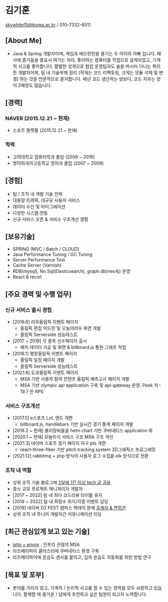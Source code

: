 # 김기훈
skywhite15@korea.ac.kr / 010-7332-6511

## [About Me]
- Java & Spring 개발자이며, 게임과 배드민턴을 즐기는 두 아이의 아빠 입니다. 매사에 즐거움을 중요시 여기는 지라, 좋아하는 컴퓨터를 직업으로 삼게되었고, 기계적 사고를 좋아합니다. 활발한 성격으로 협업 운영팀과도 술을 마시러 다니는 특이한 개발자이며, 팀 내 기술부채 정리 (작게는 코드 리펙토링, 크게는 모듈 삭제 및 변경) 하는 것을 전문적으로 즐겨합니다. 매년 코드 생산하는 양보다, 코드 지우는 양이 2배정도 많습니다.

## [경력]
### NAVER (2015.12.21 ~ 현재)
- 스포츠 플랫폼 (2015.12.21 ~ 현재)

### 학력
- 고려대학교 컴퓨터학과 졸업 (2009 ~ 2016)
- 명덕외국어고등학교 영어과 졸업 (2007 ~ 2009)

## [경험]
- 팀 / 조직 내 개발 기술 전파
- 대용량 트래픽, 대규모 사용자 서비스
- 데이터 수신 및 마이그레이션
- 다양한 시스템 연동
- 신규 서비스 오픈 & 서비스 구조개선 경험

## [보유기술]
- SPRING (MVC / Batch / CLOUD)
- Java Performance Tuning / GC Tuning
- Server Performance Test
- Cache Server (Varnish)
- RDB(mysql), No Sql(Elasticsearch), graph db(neo4j) 운영
- React & recoil

## [주요 경력 및 수행 업무]
### 신규 서비스 출시 경험
  - [2016.6] 리우올림픽 이벤트 페이지
    - 올림픽 편집 어드민 및 오늘의리우 화면 개발
    - 올림픽 Serverside 성능테스트
  - [2017 ~ 2019] 각 종목 선수페이지 출시
    - 배치 데이터 가공 및 화면 & billboard.js 통한 그래프 작업
  - [2018.1] 평창올림픽 이벤트 페이지
    - 올림픽 일정 페이지 개발
    - 올림픽 Serverside 성능테스트
  - [2021.6] 도쿄올림픽 이벤트 페이지
    - MSA 기반 사용자 참여 컨텐츠 올림픽 예측고사 페이지 개발
    - MSA 기반 olympic api application 구축 및 api-gateway 운영. Peek 치 : 19.7 만 RPS
### 서비스 구조개선
  - [2017.5] e스포츠 LoL 엔드 개편
    - billboard.js, handlebars 기반 실시간 경기 통계 페이지 개발
  - [2019.2 ~ 현재] 물리장비들을 helm chart 기반 쿠버네티스 application 화
  - [2020.1 ~ 현재] 모놀리식 서비스 구조 MSA 구조 개선
  - [2021.3] 네이버 스포츠 경기 페이지 야구 pts 개편
    - react-three-fiber 기반 pitch tracking system 3D그래픽스 프로그래밍
  - [2021.12] rabbitmq + php 방식의 사용자 로그 수집을 elk 방식으로 전환

### 조직 내 역할
- 상위 조직 기술 블로그에 [2달에 1건 이상 tech 글 공유](https://github.com/OsoriAndOmori/book-shelf)
- 중소 규모 프로젝트 매니져이자 개발자
- [2017 ~ 2022] 팀 내 최다 코드리뷰 타이틀 유지
- [2019 ~ 2022] 팀 내 최장수 회식/각종 이벤트 담당
- [2019] 네이버 D2 FEST 캠퍼스 핵데이 문제 [출제자 & 면접관](https://github.com/D2CampusFest/7th#5-%EA%B2%8C%EC%9E%84-%EB%AF%B8%EB%8B%88%EB%A7%B5-%EB%A6%AC%ED%94%8C%EB%A0%88%EC%9D%B4replay-%EB%AA%A8%EB%93%88)
- 상위 조직 내 주니어 개발자간 커뮤니케이션 리딩

## [최근 관심있게 보고 있는 기술]
- [istio + envoy](https://istio.io/) : 인프라 관점의 MSA
- 라즈베리파이 클러스터에 쿠버네티스 환경 구축
- 라즈베리파이에 온습도 센서를 붙이고, 집의 온습도 자동화를 위한 방법 연구

## [목표 및 포부]
- 분야를 가리지 않고, 기계적 / 논리적 사고를 할 수 있는 영역을 모두 사랑하고 있습니다. 함께할 때 즐거운 / 남에게 추천하고 싶은 팀원이 되고자 노력합니다.
